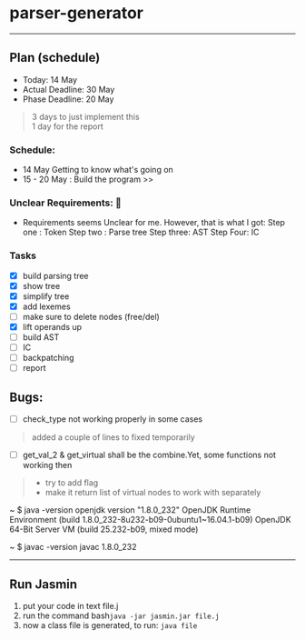 # parser-generator

---

## Plan (schedule)
* Today: 14 May
* Actual Deadline: 30 May
* Phase Deadline: 20 May

> 3 days to just implement this<br>
> 1 day for the report

### Schedule:
* 14 May Getting to know what's going on
* 15 - 20 May : Build the program >>


### Unclear Requirements: 🙆
* Requirements seems Unclear for me. However, that is what I got:
Step one : Token
Step two : Parse tree
Step three: AST
Step Four: IC

### Tasks
* [x] build parsing tree
* [x] show tree
* [x] simplify tree
* [x] add lexemes
* [ ] make sure to delete nodes (free/del)
* [x] lift operands up
* [ ] build AST
* [ ] IC
* [ ] backpatching
* [ ] report

## Bugs:
* [ ] check_type not working properly in some cases
> added a couple of lines to fixed temporarily

* [ ] get_val_2 & get_virtual shall be the combine.Yet, some functions not working then
>  * try to add flag <br>
>  * make it return list of virtual nodes to work with separately

~ $ java -version
openjdk version "1.8.0_232"
OpenJDK Runtime Environment (build 1.8.0_232-8u232-b09-0ubuntu1~16.04.1-b09)
OpenJDK 64-Bit Server VM (build 25.232-b09, mixed mode)

~ $ javac -version
javac 1.8.0_232

---

## Run Jasmin

1. put your code in text file.j
2. run the command
bash`` java -jar jasmin.jar file.j ``
3. now a class file is generated, to run: `` java file ``
